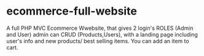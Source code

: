 # ecommerce-full-website
A full PHP MVC Ecommerce Wwebsite, that gives 2 login's ROLES (Admin and User) admin can CRUD (Products,Users), with a landing page including user's info and new products/ best selling items. You can add an item to cart.
